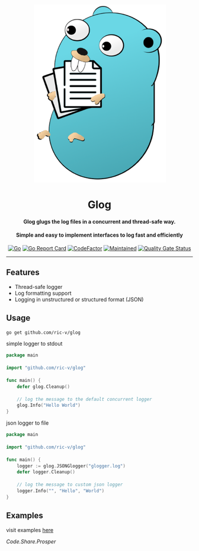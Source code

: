 <div align="center">
<img src="./glugger.png" />
<h1>Glog</h1>
<h4>Glog glugs the log files in a concurrent and thread-safe way.</h4>
<h4>Simple and easy to implement interfaces to log fast and efficiently</h4>

[![Go](https://github.com/ric-v/glog/actions/workflows/go.yml/badge.svg)](https://github.com/ric-v/glog/actions/workflows/go.yml)
[![Go Report Card](https://goreportcard.com/badge/github.com/ric-v/glog)](https://goreportcard.com/report/github.com/ric-v/glog)
[![CodeFactor](https://www.codefactor.io/repository/github/ric-v/glog/badge)](https://www.codefactor.io/repository/github/ric-v/glog)
[![Maintained](https://img.shields.io/badge/Maintained%3F-yes-green.svg)](https://img.shields.io/badge/Maintained%3F-yes-green.svg)
[![Quality Gate Status](https://sonarcloud.io/api/project_badges/measure?project=ric-v_glog&metric=alert_status)](https://sonarcloud.io/summary/new_code?id=ric-v_glog)

</div>

---

## Features

- Thread-safe logger
- Log formatting support
- Logging in unstructured or structured format (JSON)

## Usage

```bash
go get github.com/ric-v/glog
```

simple logger to stdout

```go
package main

import "github.com/ric-v/glog"

func main() {
    defer glog.Cleanup()

    // log the message to the default concurrent logger
    glog.Info("Hello World")
}
```

json logger to file

```go
package main

import "github.com/ric-v/glog"

func main() {
    logger := glog.JSONGlogger("glogger.log")
    defer logger.Cleanup()

    // log the message to custom json logger
    logger.Info("", "Hello", "World")
}
```

## Examples

visit examples [here](https://github.com/ric-v/glog/tree/main/examples)

_Code.Share.Prosper_
